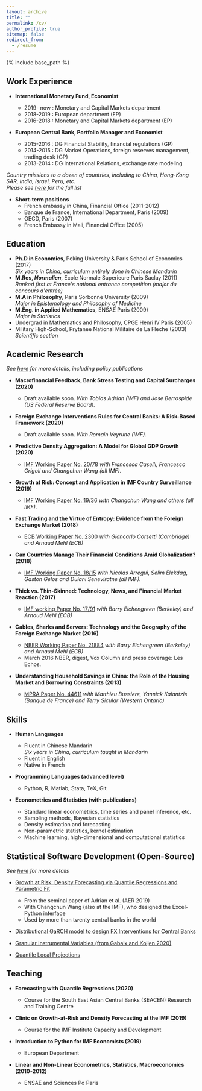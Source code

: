 ```yaml
---
layout: archive
title: ""
permalink: /cv/
author_profile: true
sitemap: false
redirect_from:
  - /resume
---
```


{% include base_path %}

## Work Experience

* **International Monetary Fund, Economist**
  * 2019- now : Monetary and Capital Markets department
  * 2018-2019 : European department (EP)
  * 2016-2018 : Monetary and Capital Markets department (EP)  
      

* **European Central Bank, Portfolio Manager and Economist**
  * 2015-2016 : DG Financial Stability, financial regulations (GP)
  * 2014-2015 : DG Market Operations, foreign reserves management, trading desk (GP)
  * 2013-2014 : DG International Relations, exchange rate modeling  

*Country missions to a dozen of countries, including to China, Hong-Kong SAR, India, Israel, Peru, etc.*  
*Please see [here](https://romainlafarguette.github.io/country/) for the full list*  

* **Short-term positions**
  * French embassy in China, Financial Office (2011-2012)
  * Banque de France, International Department, Paris (2009)
  * OECD, Paris (2007)
  * French Embassy in Mali, Financial Office (2005)

## Education

  * **Ph.D in Economics**, Peking University & Paris School of Economics (2017)  
    *Six years in China, curriculum entirely done in Chinese Mandarin*  
  * **M.Res, *Normalien***, Ecole Normale Superieure Paris Saclay (2011)  
    *Ranked first at France's national entrance competition (major du concours d'entrée)*
  * **M.A in Philosophy**, Paris Sorbonne University (2009)  
    *Major in Epistemology and Philosophy of Medicine*
  * **M.Eng. in Applied Mathematics**, ENSAE Paris (2009)  
    *Major in Statistics*
  * Undergrad in Mathematics and Philosophy, CPGE Henri IV Paris (2005)  
  * Military High-School, Prytanee National Militaire de La Fleche (2003)  
   *Scientific section*

## Academic Research

*See [here](https://romainlafarguette.github.io/research/) for more details,
including policy publications*  

* **Macrofinancial Feedback, Bank Stress Testing and Capital Surcharges (2020)**
  * Draft available soon. *With Tobias Adrian (IMF) and Jose Berrospide (US Federal Reserve Board).*

* **Foreign Exchange Interventions Rules for Central Banks: A Risk-Based Framework (2020)**
  * Draft available soon. *With Romain Veyrune (IMF).*

* **Predictive Density Aggregation: A Model for Global GDP Growth (2020)** 
  * [IMF Working Paper
    No. 20/78](https://www.imf.org/en/Publications/WP/Issues/2020/05/29/Predictive-Density-Aggregation-A-Model-for-Global-GDP-Growth-49441)
    *with Francesca Caselli, Francesco Grigoli and Changchun Wang (all IMF).*
  
* **Growth at Risk: Concept and Application in IMF Country Surveillance (2019)**
  * [IMF Working Paper
    No. 19/36](https://www.imf.org/en/Publications/WP/Issues/2019/02/21/Growth-at-Risk-Concept-and-Application-in-IMF-Country-Surveillance-46567)
    *with Changchun Wang and others (all IMF).*
  
* **Fast Trading and the Virtue of Entropy: Evidence from the Foreign Exchange Market (2018)** 
  * [ECB Working Paper
    No. 2300](https://www.ecb.europa.eu/pub/pdf/scpwps/ecb.wp2300~68bda93b78.en.pdf)
    *with Giancarlo Corsetti (Cambridge) and Arnaud Mehl (ECB)*

* **Can Countries Manage Their Financial Conditions Amid Globalization? (2018)**
  * [IMF Working Paper
    No. 18/15](https://www.imf.org/en/Publications/WP/Issues/2018/01/24/Can-Countries-Manage-Their-Financial-Conditions-Amid-Globalization-45581)
    *with Nicolas Arregui, Selim Elekdag, Gaston Gelos and Dulani Seneviratne (all IMF).*
      
* **Thick vs. Thin-Skinned:  Technology, News, and Financial Market Reaction (2017)** 
  *  [IMF working Paper
     No. 17/91](https://www.imf.org/en/Publications/WP/Issues/2017/04/07/Thick-vs-44810)
     *with Barry Eichengreen (Berkeley) and Arnaud Mehl (ECB)*

* **Cables, Sharks and Servers: Technology and the Geography of the Foreign
  Exchange Market (2016)** 
  * [NBER Working Paper No. 21884](https://www.nber.org/papers/w21884) *with Barry Eichengreen (Berkeley) and Arnaud Mehl (ECB)*
  * March 2016 NBER, digest, Vox Column and press coverage: Les Echos.

* **Understanding Household Savings in China: the Role of the Housing Market
 and Borrowing Constraints (2013)**
   * [MPRA Paper No. 44611](https://ideas.repec.org/p/pra/mprapa/44611.html)
     *with Matthieu Bussiere, Yannick Kalantzis (Banque de France) and Terry
     Sicular (Western Ontario)* 
  

## Skills  
* **Human Languages**  
  * Fluent in Chinese Mandarin  
   *Six years in China, curriculum taught in Mandarin*  
  * Fluent in English  
  * Native in French  
  
* **Programming Languages (advanced level)**  
  * Python, R, Matlab, Stata, TeX, Git

* **Econometrics and Statistics (with publications)**
  * Standard linear econometrics, time series and panel inference, etc.  
  * Sampling methods, Bayesian statistics  
  * Density estimation and forecasting  
  * Non-parametric statistics, kernel estimation  
  * Machine learning, high-dimensional and computational statistics  

  
## Statistical Software Development (Open-Source)  

*See [here](https://romainlafarguette.github.io/software/) for more details*  

* [Growth at Risk: Density Forecasting via Quantile Regressions and Parametric
Fit](https://github.com/IMFGAR/GaR) 
  * From the seminal paper of Adrian et al. (AER 2019)
  * With Changchun Wang (also at the IMF), who designed the Excel-Python interface
  * Used by more than twenty central banks in the world

* [Distributional GaRCH model to design FX Interventions for Central
Banks](https://github.com/romainlafarguette/varfxi) 


* [Granular Instrumental Variables (from Gabaix and Koijen 2020)](https://github.com/romainlafarguette/granulariv) 


* [Quantile Local Projections](https://github.com/romainlafarguette/quantileproj)


## Teaching  

* **Forecasting with Quantile Regressions (2020)**
  * Course for the South East Asian Central Banks (SEACEN) Research and
  Training Centre  

* **Clinic on Growth-at-Risk and Density Forecasting at the IMF (2019)**
  * Course for the IMF Institute Capacity and Development  

* **Introduction to Python for IMF Economists (2019)**
  * European Department  

* **Linear and Non-Linear Econometrics, Statistics, Macroeconomics (2010-2012)**
  * ENSAE and Sciences Po Paris  


